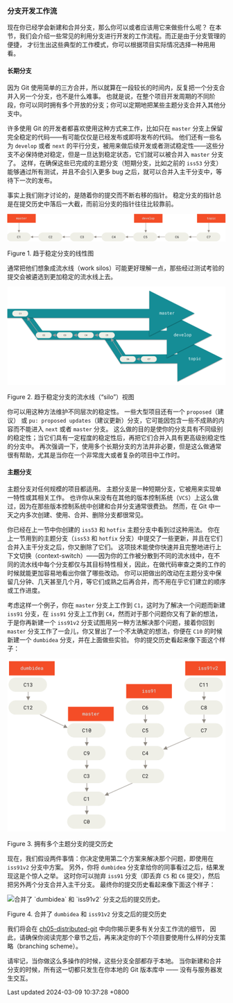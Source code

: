 ### 分支开发工作流

现在你已经学会新建和合并分支，那么你可以或者应该用它来做些什么呢？
在本节，我们会介绍一些常见的利用分支进行开发的工作流程。而正是由于分支管理的便捷，
才衍生出这些典型的工作模式，你可以根据项目实际情况选择一种用用看。

#### 长期分支

因为 Git
使用简单的三方合并，所以就算在一段较长的时间内，反复把一个分支合并入另一个分支，也不是什么难事。
也就是说，在整个项目开发周期的不同阶段，你可以同时拥有多个开放的分支；你可以定期地把某些主题分支合并入其他分支中。

许多使用 Git 的开发者都喜欢使用这种方式来工作，比如只在 `master`
分支上保留完全稳定的代码——有可能仅仅是已经发布或即将发布的代码。
他们还有一些名为 `develop` 或者 `next`
的平行分支，被用来做后续开发或者测试稳定性——这些分支不必保持绝对稳定，但是一旦达到稳定状态，它们就可以被合并入
`master` 分支了。 这样，在确保这些已完成的主题分支（短期分支，比如之前的
`iss53` 分支）能够通过所有测试，并且不会引入更多 bug
之后，就可以合并入主干分支中，等待下一次的发布。

事实上我们刚才讨论的，是随着你的提交而不断右移的指针。
稳定分支的指针总是在提交历史中落后一大截，而前沿分支的指针往往比较靠前。

![趋于稳定分支的线性图。](../../../../images/lr-branches-1.png)

Figure 1. 趋于稳定分支的线性图

通常把他们想象成流水线（work
silos）可能更好理解一点，那些经过测试考验的提交会被遴选到更加稳定的流水线上去。

![趋于稳定分支的工作流（“silo”）视图。](../../../../images/lr-branches-2.png)

Figure 2. 趋于稳定分支的流水线（“silo”）视图

你可以用这种方法维护不同层次的稳定性。 一些大型项目还有一个
`proposed`（建议） 或
`pu: proposed updates`（建议更新）分支，它可能因包含一些不成熟的内容而不能进入
`next` 或者 `master` 分支。
这么做的目的是使你的分支具有不同级别的稳定性；当它们具有一定程度的稳定性后，再把它们合并入具有更高级别稳定性的分支中。
再次强调一下，使用多个长期分支的方法并非必要，但是这么做通常很有帮助，尤其是当你在一个非常庞大或者复杂的项目中工作时。

#### 主题分支

主题分支对任何规模的项目都适用。
主题分支是一种短期分支，它被用来实现单一特性或其相关工作。
也许你从来没有在其他的版本控制系统（`VCS`）上这么做过，因为在那些版本控制系统中创建和合并分支通常很费劲。
然而，在 Git 中一天之内多次创建、使用、合并、删除分支都很常见。

你已经在上一节中你创建的 `iss53` 和 `hotfix` 主题分支中看到过这种用法。
你在上一节用到的主题分支（`iss53` 和 `hotfix`
分支）中提交了一些更新，并且在它们合并入主干分支之后，你又删除了它们。
这项技术能使你快速并且完整地进行上下文切换（context-switch）——因为你的工作被分散到不同的流水线中，在不同的流水线中每个分支都仅与其目标特性相关，因此，在做代码审查之类的工作的时候就能更加容易地看出你做了哪些改动。
你可以把做出的改动在主题分支中保留几分钟、几天甚至几个月，等它们成熟之后再合并，而不用在乎它们建立的顺序或工作进度。

考虑这样一个例子，你在 `master` 分支上工作到
`C1`，这时为了解决一个问题而新建 `iss91` 分支，在 `iss91` 分支上工作到
`C4`，然而对于那个问题你又有了新的想法，于是你再新建一个 `iss91v2`
分支试图用另一种方法解决那个问题，接着你回到 `master`
分支工作了一会儿，你又冒出了一个不太确定的想法，你便在 `C10`
的时候新建一个 `dumbidea` 分支，并在上面做些实验。
你的提交历史看起来像下面这个样子：

![拥有多个主题分支的提交历史。](../../../../images/topic-branches-1.png)

Figure 3. 拥有多个主题分支的提交历史

现在，我们假设两件事情：你决定使用第二个方案来解决那个问题，即使用在
`iss91v2` 分支中方案。 另外，你将 `dumbidea`
分支拿给你的同事看过之后，结果发现这是个惊人之举。 这时你可以抛弃
`iss91` 分支（即丢弃 `C5` 和 `C6`
提交），然后把另外两个分支合并入主干分支。
最终你的提交历史看起来像下面这个样子：

![合并了 \`dumbidea\` 和 \`iss91v2\`
分支之后的提交历史。](../../../../images/topic-branches-2.png)

Figure 4. 合并了 `dumbidea` 和 `iss91v2` 分支之后的提交历史

我们将会在
[ch05-distributed-git](ch05-distributed-git.md#ch05-distributed-git)
中向你揭示更多有关分支工作流的细节，
因此，请确保你阅读完那个章节之后，再来决定你的下个项目要使用什么样的分支策略（branching
scheme）。

请牢记，当你做这么多操作的时候，这些分支全部都存于本地。
当你新建和合并分支的时候，所有这一切都只发生在你本地的 Git 版本库中 ——
没有与服务器发生交互。

Last updated 2024-03-09 10:37:28 +0800

